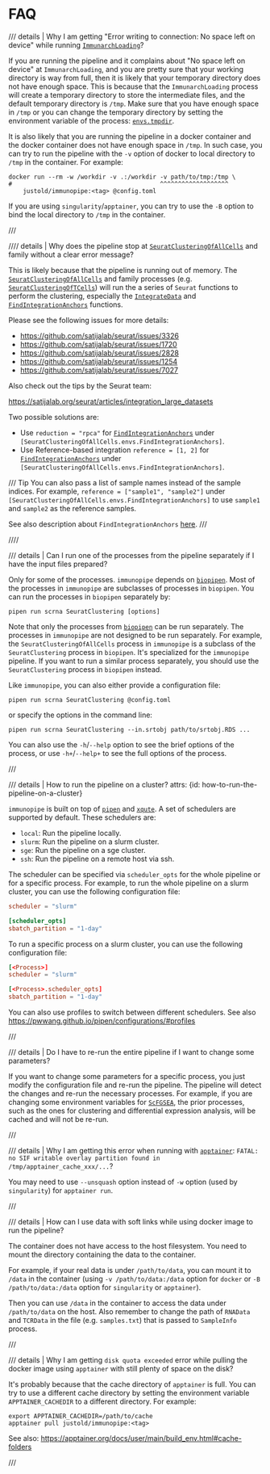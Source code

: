 # FAQ

/// details | Why I am getting "Error writing to connection:  No space left on device" while running [`ImmunarchLoading`](processes/ImmunarchLoading.md)?

If you are running the pipeline and it complains about "No space left on device" at `ImmunarchLoading`, and you are pretty sure that your working directory is way from full, then  it is likely that your temporary directory does not have enough space. This is because that the `ImmunarchLoading` process will create a temporary directory to store the intermediate files, and the default temporary directory is `/tmp`. Make sure that you have enough space in `/tmp` or you can change the temporary directory by setting the environment variable of the process: [`envs.tmpdir`](processes/ImmunarchLoading.md#environment-variables).

It is also likely that you are running the pipeline in a docker container and the docker container does not have enough space in `/tmp`. In such case, you can try to run the pipeline with the `-v` option of docker to local directory to `/tmp` in the container. For example:

```shell
docker run --rm -w /workdir -v .:/workdir -v path/to/tmp:/tmp \
#                                         ^^^^^^^^^^^^^^^^^^^
    justold/immunopipe:<tag> @config.toml
```

If you are using `singularity`/`apptainer`, you can try to use the `-B` option to bind the local directory to `/tmp` in the container.

///

//// details | Why does the pipeline stop at [`SeuratClusteringOfAllCells`](processes/SeuratClusteringOfAllCells.md) and family without a clear error message?

This is likely because that the pipeline is running out of memory. The [`SeuratClusteringOfAllCells`](processes/SeuratClusteringOfAllCells.md) and family processes (e.g. [`SeuratClusteringOfTCells`](processes/SeuratClusteringOfTCells.md)) will run the a series of `Seurat` functions to perform the clustering, especially the [`IntegrateData`](https://satijalab.org/seurat/reference/integratedata) and [`FindIntegrationAnchors`](https://satijalab.org/seurat/reference/findintegrationanchors) functions.

Please see the following issues for more details:

- <https://github.com/satijalab/seurat/issues/3326>
- <https://github.com/satijalab/seurat/issues/1720>
- <https://github.com/satijalab/seurat/issues/2828>
- <https://github.com/satijalab/seurat/issues/1254>
- <https://github.com/satijalab/seurat/issues/7027>

Also check out the tips by the Seurat team:

<https://satijalab.org/seurat/articles/integration_large_datasets>

Two possible solutions are:

- Use `reduction = "rpca"` for [`FindIntegrationAnchors`](https://satijalab.org/seurat/reference/findintegrationanchors) under `[SeuratClusteringOfAllCells.envs.FindIntegrationAnchors]`.
- Use Reference-based integration `reference = [1, 2]` for [`FindIntegrationAnchors`](https://satijalab.org/seurat/reference/findintegrationanchors) under `[SeuratClusteringOfAllCells.envs.FindIntegrationAnchors]`.

/// Tip
You can also pass a list of sample names instead of the sample indices. For example, `reference = ["sample1", "sample2"]` under `[SeuratClusteringOfAllCells.envs.FindIntegrationAnchors]` to use `sample1` and `sample2` as the reference samples.

See also description about `FindIntegrationAnchors` [here](processes/SeuratClusteringOfAllCells.md#environment-variables).
///

////

/// details | Can I run one of the processes from the pipeline separately if I have the input files prepared?

Only for some of the processes. `immunopipe` depends on [`biopipen`][1]. Most of the processes in `immunopipe` are subclasses of processes in `biopipen`. You can run the processes in `biopipen` separately by:

```shell
pipen run scrna SeuratClustering [options]
```

Note that only the processes from [`biopipen`][1] can be run separately. The processes in `immunopipe` are not designed to be run separately. For example, the `SeuratClusteringOfAllCells` process in `immunopipe` is a subclass of the `SeuratClustering` process in `biopipen`. It's specialized for the `immunopipe` pipeline. If you want to run a similar process separately, you should use the `SeuratClustering` process in `biopipen` instead.

Like `immunopipe`, you can also either provide a configuration file:

```shell
pipen run scrna SeuratClustering @config.toml
```

or specify the options in the command line:

```shell
pipen run scrna SeuratClustering --in.srtobj path/to/srtobj.RDS ...
```

You can also use the `-h`/`--help` option to see the brief options of the process, or use `-h+`/`--help+` to see the full options of the process.

///

/// details | How to run the pipeline on a cluster?
    attrs: {id: how-to-run-the-pipeline-on-a-cluster}

`immunopipe` is built on top of [`pipen`][2] and [`xqute`][3]. A set of schedulers are supported by default. These schedulers are:

- `local`: Run the pipeline locally.
- `slurm`: Run the pipeline on a slurm cluster.
- `sge`: Run the pipeline on a sge cluster.
- `ssh`: Run the pipeline on a remote host via ssh.

The scheduler can be specified via `scheduler_opts` for the whole pipeline or for a specific process. For example, to run the whole pipeline on a slurm cluster, you can use the following configuration file:

```toml
scheduler = "slurm"

[scheduler_opts]
sbatch_partition = "1-day"
```

To run a specific process on a slurm cluster, you can use the following configuration file:

```toml
[<Process>]
scheduler = "slurm"

[<Process>.scheduler_opts]
sbatch_partition = "1-day"
```

You can also use profiles to switch between different schedulers. See also <https://pwwang.github.io/pipen/configurations/#profiles>

///

/// details | Do I have to re-run the entire pipeline if I want to change some parameters?

If you want to change some parameters for a specific process, you just modify the configuration file and re-run the pipeline. The pipeline will detect the changes and re-run the necessary processes. For example, if you are changing some environment variables for [`ScFGSEA`](processes/ScFGSEA.md), the prior processes, such as the ones for clustering and differential expression analysis, will be cached and will not be re-run.

///

/// details | Why I am getting this error when running with [`apptainer`][4]: `FATAL:   no SIF writable overlay partition found in /tmp/apptainer_cache_xxx/...`?

You may need to use `--unsquash` option instead of `-w` option (used by `singularity`) for `apptainer run`.

///

/// details | How can I use data with soft links while using docker image to run the pipeline?

The container does not have access to the host filesystem. You need to mount the directory containing the data to the container.

For example, if your real data is under `/path/to/data`, you can mount it to `/data` in the container (using `-v /path/to/data:/data` option for `docker` or `-B /path/to/data:/data` option for `singularity` or `apptainer`).

Then you can use `/data` in the container to access the data under `/path/to/data` on the host. Also remember to change the path of `RNAData` and `TCRData` in the file (e.g. `samples.txt`) that is passed to `SampleInfo` process.

///

/// details | Why I am getting `disk quota exceeded` error while pulling the docker image using `apptainer` with still plenty of space on the disk?

It's probably because that the cache directory of `apptainer` is full. You can try to use a different cache directory by setting the environment variable `APPTAINER_CACHEDIR` to a different directory. For example:

```shell
export APPTAINER_CACHEDIR=/path/to/cache
apptainer pull justold/immunopipe:<tag>
```

See also: <https://apptainer.org/docs/user/main/build_env.html#cache-folders>

///

<p> </p>

[1]: https://github.com/pwwang/biopipen
[2]: https://github.com/pwwang/pipen
[3]: https://github.com/pwwang/xqute
[4]: https://apptainer.org/
